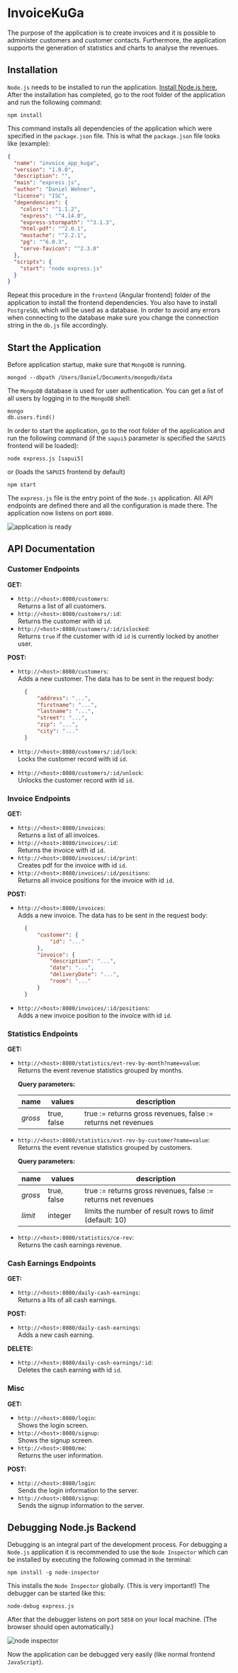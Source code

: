 # InvoiceKuGa

The purpose of the application is to create invoices and it is possible to administer customers and customer contacts.
Furthermore, the application supports the generation of statistics and charts to analyse the revenues.

## Installation

`Node.js` needs to be installed to run the application. [Install Node.js here.](https://nodejs.org/en/download/)
After the installation has completed, go to the root folder of the application and run the following command:

```
npm install
```

This command installs all dependencies of the application which were specified in the `package.json` file.
This is what the `package.json` file looks like (example):

```json
{
  "name": "invoice_app_kuga",
  "version": "1.0.0",
  "description": "",
  "main": "express.js",
  "author": "Daniel Wehner",
  "license": "ISC",
  "dependencies": {
    "colors": "^1.1.2",
    "express": "^4.14.0",
    "express-stormpath": "^3.1.3",
    "html-pdf": "^2.0.1",
    "mustache": "^2.2.1",
    "pg": "^6.0.3",
    "serve-favicon": "^2.3.0"
  },
  "scripts": {
    "start": "node express.js"
  }
}
```

Repeat this procedure in the `frontend` (Angular frontend) folder of the application to install the frontend dependencies.
You also have to install `PostgreSQL` which will be used as a database. In order to avoid any errors when connecting to the database make sure you change the connection string in the `db.js` file accordingly.

## Start the Application

Before application startup, make sure that `MongoDB` is running.

```
mongod --dbpath /Users/Daniel/Documents/mongodb/data
```

The `MongoDB` database is used for user authentication. You can get a list of all users by logging in to the `MongoDB` shell:

```
mongo
db.users.find()
```

In order to start the application, go to the root folder of the application and run the following command (if the `sapui5` parameter is specified the `SAPUI5` frontend will be loaded):

```
node express.js [sapui5]
```

or (loads the `SAPUI5` frontend by default)

```
npm start
```

The `express.js` file is the entry point of the `Node.js` application. All API endpoints are defined there and all the configuration is made there. The application now listens on port `8080`.

![application is ready](img_readme/server_execute.png)

## API Documentation

### Customer Endpoints

**GET:**

- `http://<host>:8080/customers`:  
  Returns a list of all customers.
- `http://<host>:8080/customers/:id`:  
  Returns the customer with id `id`.
- `http://<host>:8080/customers/:id/islocked`:  
  Returns `true` if the customer with id `id` is currently locked by another user.

**POST:**

- `http://<host>:8080/customers`:  
  Adds a new customer. The data has to be sent in the request body:

  ```json
    {
        "address": "...",
        "firstname": "...",
        "lastname": "...",
        "street": "...",
        "zip": "...",
        "city": "..."
    }
  ```

- `http://<host>:8080/customers/:id/lock`:  
  Locks the customer record with id `id`.
- `http://<host>:8080/customers/:id/unlock`:  
  Unlocks the customer record with id `id`.

### Invoice Endpoints

**GET:**

- `http://<host>:8080/invoices`:  
  Returns a list of all invoices.
- `http://<host>:8080/invoices/:id`:  
  Returns the invoice with id `id`.
- `http://<host>:8080/invoices/:id/print`:  
  Creates pdf for the invoice with id `id`.
- `http://<host>:8080/invoices/:id/positions`:  
  Returns all invoice positions for the invoice with id `id`.

**POST:**

- `http://<host>:8080/invoices`:  
  Adds a new invoice. The data has to be sent in the request body:

  ```json
    {
        "customer": {
            "id": "..."
        },
        "invoice": {
            "description": "...",
            "date": "...",
            "deliveryDate": "...",
            "room": "..."
        }
    }
  ```

- `http://<host>:8080/invoices/:id/positions`:  
  Adds a new invoice position to the invoice with id `id`.

### Statistics Endpoints

**GET:**

- `http://<host>:8080/statistics/evt-rev-by-month?name=value`:  
  Returns the event revenue statistics grouped by months.  

  **Query parameters:**

  | name    | values       | description                                                   |
  | ------- | ------------ | ------------------------------------------------------------- |
  | *gross* | true, false  | true := returns gross revenues, false := returns net revenues |   

- `http://<host>:8080/statistics/evt-rev-by-customer?name=value`:   
  Returns the event revenue statistics grouped by customers.  

  **Query parameters:**  

  | name    | values       | description                                                   |
  | ------- | ------------ | ------------------------------------------------------------- |
  | *gross* | true, false  | true := returns gross revenues, false := returns net revenues |
  | *limit* | integer      | limits the number of result rows to *limit* (default: 10)     |

- `http://<host>:8080/statistics/ce-rev`:  
  Returns the cash earnings revenue.

### Cash Earnings Endpoints

**GET:**

- `http://<host>:8080/daily-cash-earnings`:  
  Returns a lits of all cash earnings.

**POST:**

- `http://<host>:8080/daily-cash-earnings`:  
  Adds a new cash earning.

**DELETE:**

- `http://<host>:8080/daily-cash-earnings/:id`:  
  Deletes the cash earning with id `id`.

### Misc

**GET:**

- `http://<host>:8080/login`:  
  Shows the login screen.
- `http://<host>:8080/signup`:  
  Shows the signup screen.
- `http://<host>:8080/me`:  
  Returns the user information.

**POST:**

- `http://<host>:8080/login`:  
  Sends the login information to the server.
- `http://<host>:8080/signup`:  
  Sends the signup information to the server.

## Debugging Node.js Backend

Debugging is an integral part of the development process. For debugging a `Node.js` application it is recommended to use
the `Node Inspector` which can be installed by executing the following commad in the terminal:

```
npm install -g node-inspector
```

This installs the `Node Inspector` globally. (This is very important!) The debugger can be started like this:

```
node-debug express.js
```

After that the debugger listens on port `5858` on your local machine.
(The browser should open automatically.)

![node inspector](img_readme/node_inspector.png)

Now the application can be debugged very easily (like normal frontend `JavaScript`).
